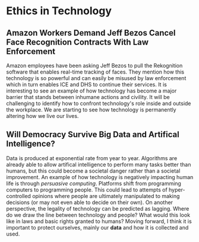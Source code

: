 # Ethics in Technology

## Amazon Workers Demand Jeff Bezos Cancel Face Recognition Contracts With Law Enforcement
Amazon employees have been asking Jeff Bezos to pull the Rekognition software that enables real-time tracking of faces. They mention how this technology is so powerful and can easily be misused by law enforcement which in turn enables ICE and DHS to continue their services. It is interesting to see an example of how technology has become a major barrier that stands between inhumane actions and civility. It will be challenging to identify how to confront technology's role inside and outside the workplace. We are starting to see how technology is permanently altering how we live our lives.

## Will Democracy Survive Big Data and Artifical Intelligence?
Data is produced at exponential rate from year to year. Algorithms are already able to allow artifical intelligence to perform many tasks better than humans, but this could become a societal danger rather than a societal improvement. An example of how technology is negatively impacting human life is through *persuasive computing*. Platforms shift from programming computers to programming people. This could lead to attempts of hyper-controlled opinions where people are ultimately manipulated to making decisions (or may not even able to decide on their own). On another perspective, the legality of technology can be predicted as lagging. Where do we draw the line between technology and people? What would this look like in laws and basic rights granted to humans? Moving forward, I think it is important to protect ourselves, mainly our **data** and how it is collected and used. 